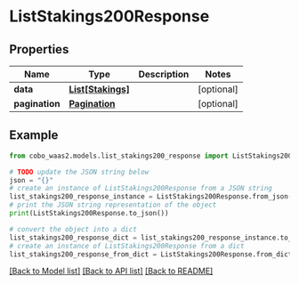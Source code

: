 # ListStakings200Response


## Properties

Name | Type | Description | Notes
------------ | ------------- | ------------- | -------------
**data** | [**List[Stakings]**](Stakings.md) |  | [optional] 
**pagination** | [**Pagination**](Pagination.md) |  | [optional] 

## Example

```python
from cobo_waas2.models.list_stakings200_response import ListStakings200Response

# TODO update the JSON string below
json = "{}"
# create an instance of ListStakings200Response from a JSON string
list_stakings200_response_instance = ListStakings200Response.from_json(json)
# print the JSON string representation of the object
print(ListStakings200Response.to_json())

# convert the object into a dict
list_stakings200_response_dict = list_stakings200_response_instance.to_dict()
# create an instance of ListStakings200Response from a dict
list_stakings200_response_from_dict = ListStakings200Response.from_dict(list_stakings200_response_dict)
```
[[Back to Model list]](../README.md#documentation-for-models) [[Back to API list]](../README.md#documentation-for-api-endpoints) [[Back to README]](../README.md)


